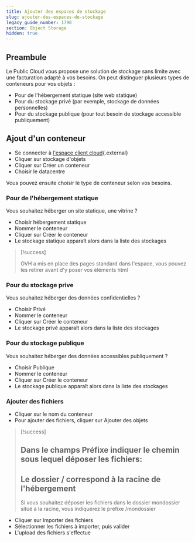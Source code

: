 ```yaml
---
title: Ajouter des espaces de stockage
slug: ajouter-des-espaces-de-stockage
legacy_guide_number: 1790
section: Object Storage
hidden: true
---
```



## Preambule
Le Public Cloud vous propose une solution de stockage sans limite avec une facturation adapté à vos besoins. On peut distinguer plusieurs types de conteneurs pour vos objets :

- Pour de l'hébergement statique (site web statique)
- Pour du stockage privé (par exemple, stockage de données personnelles)
- Pour du stockage publique (pour tout besoin de stockage accessible publiquement)


## Ajout  d'un conteneur
- Se connecter à [l'espace client
cloud](https://www.ovh.com/manager/cloud){.external}
- Cliquer sur stockage d'objets
- Cliquer sur Créer un conteneur
- Choisir le datacentre

Vous pouvez ensuite choisir le type de conteneur selon vos besoins.


### Pour de l'hébergement statique
Vous souhaitez héberger un site statique, une vitrine ?

- Choisir hébergement statique
- Nommer le conteneur
- Cliquer sur Créer le conteneur
- Le stockage statique apparaît alors dans la liste des stockages



> [!success]
>
> OVH a mis en place des pages standard dans l'espace, vous pouvez les retirer
> avant d'y poser vos éléments html
> 


### Pour du stockage prive
Vous souhaitez héberger des données confidentielles ?

- Choisir Privé
- Nommer le conteneur
- Cliquer sur Créer le conteneur
- Le stockage privé apparaît alors dans la liste des stockages


### Pour du stockage publique
Vous souhaitez héberger des données accessibles publiquement ?

- Choisir Publique
- Nommer le conteneur
- Cliquer sur Créer le conteneur
- Le stockage publique apparaît alors dans la liste des stockages


### Ajouter des fichiers
- Cliquer sur le nom du conteneur
- Pour ajouter des fichiers, cliquer sur Ajouter des objets



> [!success]
>
> Dans le champs  Préfixe  indiquer le chemin sous lequel déposer les fichiers:
> - 
> Le dossier / correspond à la racine de l'hébergement
> - 
> Si vous souhaitez déposer les fichiers dans le dossier mondossier
> situé à la racine, vous indiquerez le préfixe /mondossier
> 
> 

- Cliquer sur Importer des fichiers
- Sélectionner les fichiers à importer, puis valider
- L'upload des fichiers s'effectue
